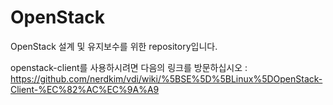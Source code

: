 # OpenStack
OpenStack 설계 및 유지보수를 위한 repository입니다.

openstack-client를 사용하시려면 다음의 링크를 방문하십시오 : 
https://github.com/nerdkim/vdi/wiki/%5BSE%5D%5BLinux%5DOpenStack-Client-%EC%82%AC%EC%9A%A9
